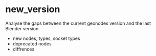 # new_version

Analyse the gaps between the current geonodes version and the last Blender version

- new nodes, types, socket types
- deprecated nodes
- diffrences